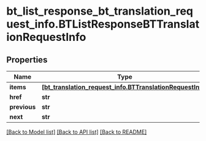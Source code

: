 # bt_list_response_bt_translation_request_info.BTListResponseBTTranslationRequestInfo

## Properties
Name | Type | Description | Notes
------------ | ------------- | ------------- | -------------
**items** | [**[bt_translation_request_info.BTTranslationRequestInfo]**](BTTranslationRequestInfo.md) |  | [optional] 
**href** | **str** |  | [optional] 
**previous** | **str** |  | [optional] 
**next** | **str** |  | [optional] 

[[Back to Model list]](../README.md#documentation-for-models) [[Back to API list]](../README.md#documentation-for-api-endpoints) [[Back to README]](../README.md)


